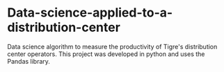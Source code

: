 # Data-science-applied-to-a-distribution-center
Data science algorithm to measure the productivity of Tigre's distribution center operators. This project was developed in python and uses the Pandas library.
